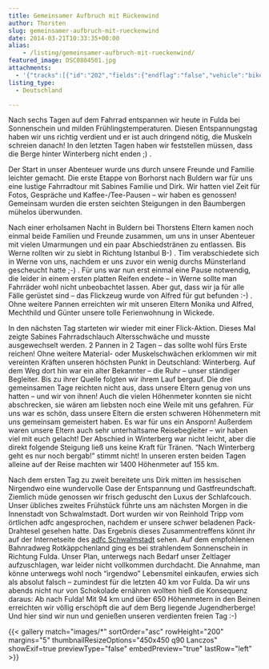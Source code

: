 ```yaml
---
title: Gemeinsamer Aufbruch mit Rückenwind
author: Thorsten
slug: gemeinsamer-aufbruch-mit-rueckenwind
date: 2014-03-21T10:33:35+00:00
alias: 
    - /listing/gemeinsamer-aufbruch-mit-rueckenwind/
featured_image: DSC0804501.jpg
attachments:
  - '{"tracks":[{"id":"202","fields":{"endflag":"false","vehicle":"bike"}},{"id":"203","fields":{"endflag":"false","vehicle":"bike"}},{"id":"204","fields":{"endflag":"false","vehicle":"bike"}},{"id":"205","fields":{"endflag":"false","vehicle":"bike"}},{"id":"206","fields":{"endflag":"false","vehicle":"bike"}},{"id":"207","fields":{"endflag":"true","vehicle":"bike"}}]}'
listing_type:
  - Deutschland

---
```

Nach sechs Tagen auf dem Fahrrad entspannen wir heute in Fulda bei Sonnenschein und milden Frühlingstemperaturen. Diesen Entspannungstag haben wir uns richtig verdient und er ist auch dringend nötig, die Muskeln schreien danach! In den letzten Tagen haben wir feststellen müssen, dass die Berge hinter Winterberg nicht enden ;) .

Der Start in unser Abenteuer wurde uns durch unsere Freunde und Familie leichter gemacht. Die erste Etappe von Borhorst nach Buldern war für uns eine lustige Fahrradtour mit Sabines Familie und Dirk. Wir hatten viel Zeit für Fotos, Gespräche und Kaffee-/Tee-Pausen &#8211; wir haben es genossen! Gemeinsam wurden die ersten seichten Steigungen in den Baumbergen mühelos überwunden.

Nach einer erholsamen Nacht in Buldern bei Thorstens Eltern kamen noch einmal beide Familien und Freunde zusammen, um uns in unser Abenteuer mit vielen Umarmungen und ein paar Abschiedstränen zu entlassen. Bis Werne rollten wir zu siebt in Richtung Istanbul B-) . Tim verabschiedete sich in Werne von uns, nachdem er uns zuvor ein wenig durchs Münsterland gescheucht hatte ;-) . Für uns war nun erst einmal eine Pause notwendig, die leider in einem ersten platten Reifen endete &#8211; in Werne sollte man Fahrräder wohl nicht unbeobachtet lassen. Aber gut, dass wir ja für alle Fälle gerüstet sind &#8211; das Flickzeug wurde von Alfred für gut befunden :-) . Ohne weitere Pannen erreichten wir mit unseren Eltern Monika und Alfred, Mechthild und Günter unsere tolle Ferienwohnung in Wickede.

In den nächsten Tag starteten wir wieder mit einer Flick-Aktion. Dieses Mal zeigte Sabines Fahrradschlauch Altersschwäche und musste ausgewechselt werden. 2 Pannen in 2 Tagen &#8211; das sollte wohl fürs Erste reichen! Ohne weitere Material- oder Muskelschwächen erklommen wir mit vereinten Kräften unseren höchsten Punkt in Deutschland: Winterberg. Auf dem Weg dort hin war ein alter Bekannter &#8211; die Ruhr &#8211; unser ständiger Begleiter. Bis zu ihrer Quelle folgten wir ihrem Lauf bergauf. Die drei gemeinsamen Tage reichten nicht aus, dass unsere Eltern genug von uns hatten &#8211; und wir von ihnen! Auch die vielen Höhenmeter konnten sie nicht abschrecken, sie wären am liebsten noch eine Weile mit uns gefahren. Für uns war es schön, dass unsere Eltern die ersten schweren Höhenmetern mit uns gemeinsam gemeistert haben. Es war für uns ein Ansporn! Außerdem waren unsere Eltern auch sehr unterhaltsame Reisebegleiter &#8211; wir haben viel mit euch gelacht! Der Abschied in Winterberg war nicht leicht, aber die direkt folgende Steigung ließ uns keine Kraft für Tränen. &#8220;Nach Winterberg geht es nur noch bergab!&#8221; stimmt nicht! In unseren ersten beiden Tagen alleine auf der Reise machten wir 1400 Höhenmeter auf 155 km.

Nach dem ersten Tag zu zweit bereitete uns Dirk mitten im hessischen Nirgendwo eine wundervolle Oase der Entspannung und Gastfreundschaft. Ziemlich müde genossen wir frisch geduscht den Luxus der Schlafcouch. Unser übliches zweites Frühstück führte uns am nächsten Morgen in die Innenstadt von Schwalmstadt. Dort wurden wir von Reinhold Tripp vom örtlichen adfc angesprochen, nachdem er unsere schwer beladenen Pack-Drahtesel gesehen hatte. Das Ergebnis dieses Zusammentreffens könnt ihr auf der Internetseite des <a href="http://www.adfc-schwalmstadt.de/service/radfahrerleben/296-pedal-the-planet.html" target="_blank">adfc Schwalmstadt</a> sehen. Auf dem empfohlenen Bahnradweg Rotkäppchenland ging es bei strahlendem Sonnenschein in Richtung Fulda. Unser Plan, unterwegs nach Bedarf unser Zeltlager aufzuschlagen, war leider nicht vollkommen durchdacht. Die Annahme, man könne unterwegs wohl noch &#8220;irgendwo&#8221; Lebensmitel einkaufen, erwies sich als absolut falsch &#8211; zumindest für die letzten 40 km vor Fulda. Da wir uns abends nicht nur von Schokolade ernähren wollten hieß die Konsequenz daraus: Ab nach Fulda! Mit 94 km und über 650 Höhenmetern in den Beinen erreichten wir völlig erschöpft die auf dem Berg liegende Jugendherberge! Und hier sind wir nun und genießen unseren verdienten freien Tag :-)

{{< gallery match="images/*" sortOrder="asc" rowHeight="200" margins="5" thumbnailResizeOptions="450x450 q90 Lanczos" showExif=true previewType="false" embedPreview="true" lastRow="left" >}}